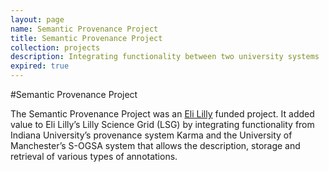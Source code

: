 ```yaml
---
layout: page
name: Semantic Provenance Project
title: Semantic Provenance Project
collection: projects
description: Integrating functionality between two university systems
expired: true
---
```


#Semantic Provenance Project

The Semantic Provenance Project was an [Eli Lilly](http://www.lilly.com/) funded project. It added value to Eli Lilly’s Lilly Science Grid (LSG)
by integrating functionality from Indiana University’s provenance system Karma and the University of Manchester’s S-OGSA system
that allows the description, storage and retrieval of various types of annotations.